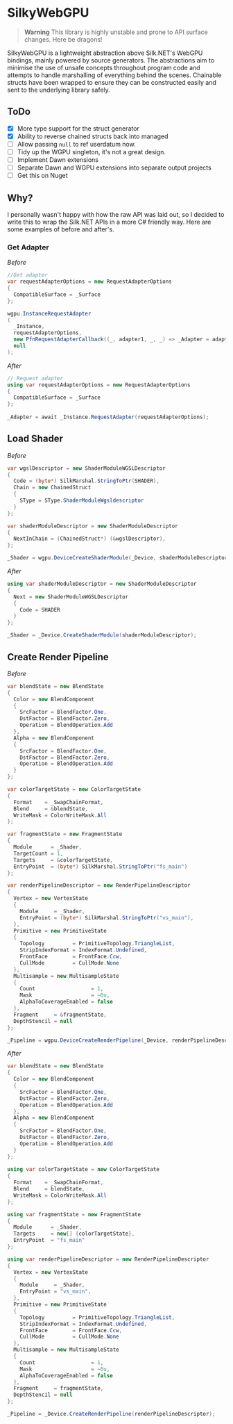 # SilkyWebGPU

> **Warning**
> This library is highly unstable and prone to API surface changes. Here be dragons!

SilkyWebGPU is a lightweight abstraction above Silk.NET's WebGPU bindings, mainly powered by source generators.
The abstractions aim to minimise the use of unsafe concepts throughout program code and attempts to handle marshalling of everything behind the scenes.
Chainable structs have been wrapped to ensure they can be constructed easily and sent to the underlying library safely.

## ToDo
- [x] More type support for the struct generator
- [x] Ability to reverse chained structs back into managed
- [ ] Allow passing `null` to ref userdatum now.
- [ ] Tidy up the WGPU singleton, it's not a great design.
- [ ] Implement Dawn extensions
- [ ] Separate Dawn and WGPU extensions into separate output projects
- [ ] Get this on Nuget

## Why?
I personally wasn't happy with how the raw API was laid out, so I decided to write this to wrap the Silk.NET APIs in a more C# friendly way. Here are some examples of before and after's.

### Get Adapter
*Before*
```c#
//Get adapter
var requestAdapterOptions = new RequestAdapterOptions
{
  CompatibleSurface = _Surface
};

wgpu.InstanceRequestAdapter
(
  _Instance,
  requestAdapterOptions,
  new PfnRequestAdapterCallback((_, adapter1, _, _) => _Adapter = adapter1),
  null
);
```

*After*
```c#
// Request adapter
using var requestAdapterOptions = new RequestAdapterOptions
{
  CompatibleSurface = _Surface
};
        
_Adapter = await _Instance.RequestAdapter(requestAdapterOptions);
```

## Load Shader
*Before*
```c#
var wgslDescriptor = new ShaderModuleWGSLDescriptor
{
  Code = (byte*) SilkMarshal.StringToPtr(SHADER),
  Chain = new ChainedStruct
  {
    SType = SType.ShaderModuleWgsldescriptor
  }
};

var shaderModuleDescriptor = new ShaderModuleDescriptor
{
  NextInChain = (ChainedStruct*) (&wgslDescriptor),
};

_Shader = wgpu.DeviceCreateShaderModule(_Device, shaderModuleDescriptor);
```

*After*
```c#
using var shaderModuleDescriptor = new ShaderModuleDescriptor
{
  Next = new ShaderModuleWGSLDescriptor
  {
    Code = SHADER
  }
};

_Shader = _Device.CreateShaderModule(shaderModuleDescriptor);
```

## Create Render Pipeline
*Before*
```c#
var blendState = new BlendState
{
  Color = new BlendComponent
  {
    SrcFactor = BlendFactor.One,
    DstFactor = BlendFactor.Zero,
    Operation = BlendOperation.Add
  },
  Alpha = new BlendComponent
  {
    SrcFactor = BlendFactor.One,
    DstFactor = BlendFactor.Zero,
    Operation = BlendOperation.Add
  }
};

var colorTargetState = new ColorTargetState
{
  Format    = _SwapChainFormat,
  Blend     = &blendState,
  WriteMask = ColorWriteMask.All
};

var fragmentState = new FragmentState
{
  Module      = _Shader,
  TargetCount = 1,
  Targets     = &colorTargetState,
  EntryPoint  = (byte*) SilkMarshal.StringToPtr("fs_main")
};

var renderPipelineDescriptor = new RenderPipelineDescriptor
{
  Vertex = new VertexState
  {
    Module     = _Shader,
    EntryPoint = (byte*) SilkMarshal.StringToPtr("vs_main"),
  },
  Primitive = new PrimitiveState
  {
    Topology         = PrimitiveTopology.TriangleList,
    StripIndexFormat = IndexFormat.Undefined,
    FrontFace        = FrontFace.Ccw,
    CullMode         = CullMode.None
  },
  Multisample = new MultisampleState
  {
    Count                  = 1,
    Mask                   = ~0u,
    AlphaToCoverageEnabled = false
  },
  Fragment     = &fragmentState,
  DepthStencil = null
};

_Pipeline = wgpu.DeviceCreateRenderPipeline(_Device, renderPipelineDescriptor);
```

*After*
```c#
var blendState = new BlendState
{
  Color = new BlendComponent
  {
    SrcFactor = BlendFactor.One,
    DstFactor = BlendFactor.Zero,
    Operation = BlendOperation.Add
  },
  Alpha = new BlendComponent
  {
    SrcFactor = BlendFactor.One,
    DstFactor = BlendFactor.Zero,
    Operation = BlendOperation.Add
  }
};
        
using var colorTargetState = new ColorTargetState
{
  Format    = _SwapChainFormat,
  Blend     = blendState,
  WriteMask = ColorWriteMask.All
};

using var fragmentState = new FragmentState
{
  Module      = _Shader,
  Targets     = new[] {colorTargetState},
  EntryPoint  = "fs_main"
};

using var renderPipelineDescriptor = new RenderPipelineDescriptor
{
  Vertex = new VertexState
  {
    Module     = _Shader,
    EntryPoint = "vs_main",
  },
  Primitive = new PrimitiveState
  {
    Topology         = PrimitiveTopology.TriangleList,
    StripIndexFormat = IndexFormat.Undefined,
    FrontFace        = FrontFace.Ccw,
    CullMode         = CullMode.None
  },
  Multisample = new MultisampleState
  {
    Count                  = 1,
    Mask                   = ~0u,
    AlphaToCoverageEnabled = false
  },
  Fragment     = fragmentState,
  DepthStencil = null
};

_Pipeline = _Device.CreateRenderPipeline(renderPipelineDescriptor);
```
